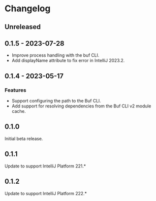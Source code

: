 # Changelog

## Unreleased

## 0.1.5 - 2023-07-28
- Improve process handling with the buf CLI.
- Add displayName attribute to fix error in IntelliJ 2023.2.

## 0.1.4 - 2023-05-17

### Features
- Support configuring the path to the Buf CLI.
- Add support for resolving dependencies from the Buf CLI v2 module cache.

## 0.1.0
Initial beta release.

## 0.1.1
Update to support IntelliJ Platform 221.*

## 0.1.2
Update to support IntelliJ Platform 222.*
